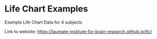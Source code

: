 # Life Chart Examples

Example Life Chart Data for 4 subjects

Link to website:
https://laureate-institute-for-brain-research.github.io/tlc/
